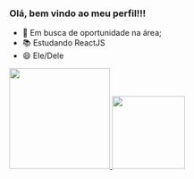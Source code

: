 ### Olá, bem vindo ao meu perfil!!!

- 👔 Em busca de oportunidade na área;
- 📚 Estudando ReactJS
- 😄 Ele/Dele
<div>
  <a href="https://github.com/rafaballerini">
  <img height="180em" src="https://github-readme-stats.vercel.app/api?username=lucasboanova&amp;show_icons=true&amp;theme=dracula&amp;include_all_commits=true&amp;count_private=true">
  <img height="130em" src="https://github-readme-stats.vercel.app/api/top-langs/?username=lucasboanova&amp;layout=compact&amp;langs_count=7&amp;theme=dracula">
</a></div>

